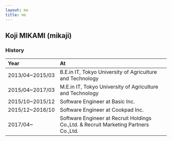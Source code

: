 ```yaml
---
layout: me
title: me
---
```


## Koji MIKAMI (mikaji)

<!-- ### Identifications
- [GitHub](https://github.com/mikaji)
- [Twitter](https://twitter.com/mikaji_jp)
- [Facebook](https://facebook.com/mikajijp)
- [Instagram](https://www.instagram.com/mikaji_jp/)
- [Qiita](https://qiita.com/mikaji)
- [SpeakerDeck](https://speakerdeck.com/mikaji)
- [Pinterest](https://www.pinterest.jp/mikaji_jp/)
- [YouTube](https://www.youtube.com/channel/UC0LMykAkhYzjDTsQLIxT-qA) -->

### History

| Year | At |
|:-----------|:------------|
| 2013/04~2015/03       | B.E.in IT, Tokyo University of Agriculture and Technology  |
| 2015/04~2017/03       | M.E.in IT, Tokyo University of Agriculture and Technology  |
| 2015/10~2015/12       | Software Engineer at Basic Inc. |
| 2015/12~2016/10       | Software Engineer at Cookpad Inc. |
| 2017/04~              | Software Engineer at Recruit Holdings Co.,Ltd. & Recruit Marketing Partners Co.,Ltd. |
